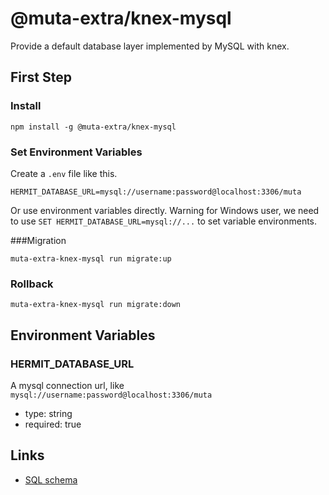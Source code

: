 # @muta-extra/knex-mysql

Provide a default database layer implemented by MySQL with knex.

## First Step

### Install

```
npm install -g @muta-extra/knex-mysql
```

### Set Environment Variables

Create a `.env` file like this.

```
HERMIT_DATABASE_URL=mysql://username:password@localhost:3306/muta
```

Or use environment variables directly. Warning for Windows user, we need to use `SET HERMIT_DATABASE_URL=mysql://...` to set variable environments.

###Migration

```
muta-extra-knex-mysql run migrate:up
```

### Rollback

```
muta-extra-knex-mysql run migrate:down
```

## Environment Variables

### HERMIT_DATABASE_URL

A mysql connection url, like `mysql://username:password@localhost:3306/muta`

- type: string
- required: true

## Links

- [SQL schema](./docs/schema.sql)


